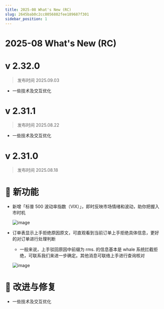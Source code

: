 ```yaml
---
title: 2025-08 What's New (RC)
slug: 2645bab0c2cc8056882fee189687f301
sidebar_position: 1
---
```



# 2025-08 What's New (RC)


# v 2.32.0

> 发布时间   2025.09.03
- 一些技术及交互优化

# v 2.31.1

> 发布时间   2025.08.22
- 一些技术及交互优化

# v 2.31.0

> 发布时间   2025.08.18

# 🎉 新功能

- 新增「标普 500 波动率指数（VIX）」，即时反映市场情绪和波动，助你把握入市时机

    ![image](/assets/8d6d4907d9a2e0a18b0c4ad4acddc57d)

- 订单表显示上手拒绝原因原文，可直观看到当前订单上手拒绝具体信息，更好的对订单进行处理判断
    - 一般来说，上手驳回原因中前缀为 rms. 的信息基本是 whale 系统拦截拒绝，可联系我们来进一步确定。其他消息可联络上手进行查询核对

    ![image](/assets/d172fa445ba532ca6565a00a2944c757)


# 📌 改进与修复

- 一些技术及交互优化

